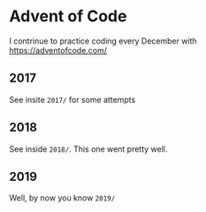 # Advent of Code

I contrinue to practice coding every December with https://adventofcode.com/

## 2017

See insite `2017/` for some attempts

## 2018

See inside `2018/`. This one went pretty well.

## 2019

Well, by now you know `2019/`

